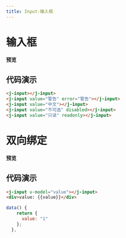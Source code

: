```yaml
---
title: Input-输入框
---
```


# 输入框

**预览**

<ClientOnly>
<input-demos></input-demos>
</ClientOnly>

## 代码演示

```html
<j-input></j-input>
<j-input value="警告" error="警告"></j-input>
<j-input value="中文"></j-input>
<j-input value="不可选" disabled></j-input>
<j-input value="只读" readonly></j-input>
```

# 双向绑定

**预览**

<ClientOnly>
<input-bind-demos></input-bind-demos>
</ClientOnly>

## 代码演示

```html
<j-input v-model="value"></j-input>
<div>value: {{value}}</div>
```

```js
data() {
    return {
      value: "1"
    };
  },
```

